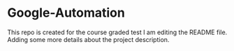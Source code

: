 # Google-Automation
This repo is created for the course graded test
I am editing the README file. Adding some more details about the project description.

